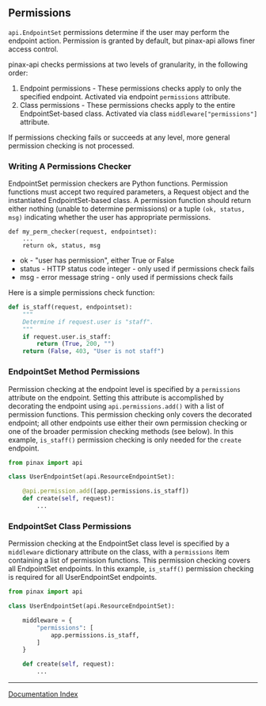## Permissions

`api.EndpointSet` permissions determine if the user may perform the endpoint action. Permission is granted by default, but pinax-api allows finer access control.

pinax-api checks permissions at two levels of granularity, in the following order:

1. Endpoint permissions - These permissions checks apply to only the specified endpoint. Activated via endpoint `permissions` attribute. 
2. Class permissions - These permissions checks apply to the entire EndpointSet-based class. Activated via class `middleware["permissions"]` attribute. 

If permissions checking fails or succeeds at any level, more general permission checking is not processed.

### Writing A Permissions Checker

EndpointSet permission checkers are Python functions. Permission functions must accept two required parameters, a Request object and the instantiated EndpointSet-based class. A permission function should return either nothing (unable to determine permissions) or a tuple `(ok, status, msg)` indicating whether the user has appropriate permissions.

```
def my_perm_checker(request, endpointset):
    ...
    return ok, status, msg
```

* ok - "user has permission", either True or False
* status - HTTP status code integer - only used if permissions check fails
* msg - error message string - only used if permissions check fails

Here is a simple permissions check function:

```python
def is_staff(request, endpointset):
    """
    Determine if request.user is "staff".
    """
    if request.user.is_staff:
        return (True, 200, "")
    return (False, 403, "User is not staff")
```

### EndpointSet Method Permissions

Permission checking at the endpoint level is specified by a `permissions` attribute on the endpoint. Setting this attribute is accomplished by decorating the endpoint using `api.permissions.add()` with a list of permission functions. This permission checking only covers the decorated endpoint; all other endpoints use either their own permission checking or one of the broader permission checking methods (see below). In this example, `is_staff()` permission checking is only needed for the `create` endpoint.

```python
from pinax import api

class UserEndpointSet(api.ResourceEndpointSet):

    @api.permission.add([app.permissions.is_staff])
    def create(self, request):
        ...
```

### EndpointSet Class Permissions

Permission checking at the EndpointSet class level is specified by a `middleware` dictionary attribute on the class, with a `permissions` item containing a list of permission functions. This permission checking covers all EndpointSet endpoints. In this example, `is_staff()` permission checking is required for all UserEndpointSet endpoints.

```python
from pinax import api

class UserEndpointSet(api.ResourceEndpointSet):

    middleware = {
        "permissions": [
            app.permissions.is_staff,
        ]
    }

    def create(self, request):
        ...
```

***
[Documentation Index](index.md)
